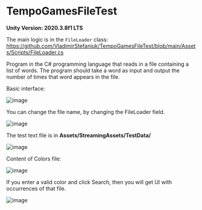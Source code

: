 # TempoGamesFileTest

**Unity Version: 2020.3.8f1 LTS**

The main logic is in the `FileLoader` class: https://github.com/VladimirStefaniuk/TempoGamesFileTest/blob/main/Assets/Scripts/FileLoader.cs

Program in the C# programming language that reads in a file containing a list of words. The program should take a word as input and output the number of times that word appears in the file.

Basic interface:

![image](https://github.com/VladimirStefaniuk/TempoGamesFileTest/assets/10983669/a09fd83a-0a18-4dea-be64-31288a0cac06)

You can change the file name, by changing the FileLoader field.

![image](https://github.com/VladimirStefaniuk/TempoGamesFileTest/assets/10983669/fbc29dfb-b0a1-4e07-a25c-89b902eccb6c)

The test text file is in **Assets/StreamingAssets/TestData/**

![image](https://github.com/VladimirStefaniuk/TempoGamesFileTest/assets/10983669/369ef831-03f1-476c-86ee-8a170a76fd9d)

Content of Colors file:

![image](https://github.com/VladimirStefaniuk/TempoGamesFileTest/assets/10983669/426e476b-0311-41b1-a749-e06c9e8236c9)

If you enter a valid color and click Search, then you will get UI with occurrences of that file.

![image](https://github.com/VladimirStefaniuk/TempoGamesFileTest/assets/10983669/a165e520-4857-4011-aff5-5254ed8b44eb)
